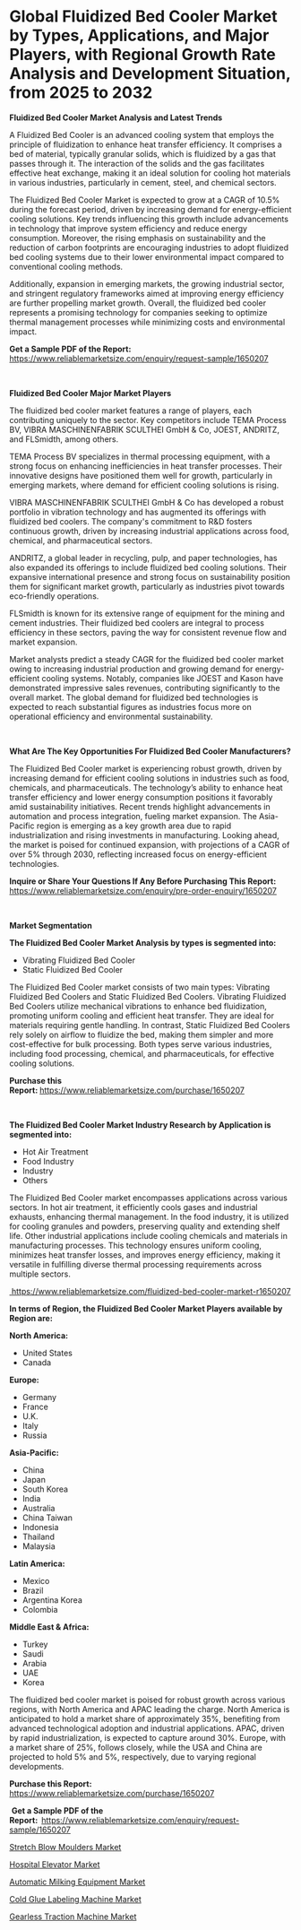 <p><h1>Global Fluidized Bed Cooler Market by Types, Applications, and Major Players, with Regional Growth Rate Analysis and Development Situation, from 2025 to 2032</h1></p><p><strong>Fluidized Bed Cooler Market Analysis and Latest Trends</strong></p>
<p><p>A Fluidized Bed Cooler is an advanced cooling system that employs the principle of fluidization to enhance heat transfer efficiency. It comprises a bed of material, typically granular solids, which is fluidized by a gas that passes through it. The interaction of the solids and the gas facilitates effective heat exchange, making it an ideal solution for cooling hot materials in various industries, particularly in cement, steel, and chemical sectors.</p><p>The Fluidized Bed Cooler Market is expected to grow at a CAGR of 10.5% during the forecast period, driven by increasing demand for energy-efficient cooling solutions. Key trends influencing this growth include advancements in technology that improve system efficiency and reduce energy consumption. Moreover, the rising emphasis on sustainability and the reduction of carbon footprints are encouraging industries to adopt fluidized bed cooling systems due to their lower environmental impact compared to conventional cooling methods.</p><p>Additionally, expansion in emerging markets, the growing industrial sector, and stringent regulatory frameworks aimed at improving energy efficiency are further propelling market growth. Overall, the fluidized bed cooler represents a promising technology for companies seeking to optimize thermal management processes while minimizing costs and environmental impact.</p></p>
<p><strong>Get a Sample PDF of the Report:&nbsp;</strong> <a href="https://www.reliablemarketsize.com/enquiry/request-sample/1650207?utm_campaign=1832&utm_medium=2&utm_source=Github&utm_content=ia&utm_term=08042025&utm_id=fluidized-bed-cooler">https://www.reliablemarketsize.com/enquiry/request-sample/1650207</a></p>
<p>&nbsp;</p>
<p><strong>Fluidized Bed Cooler Major Market Players</strong></p>
<p><p>The fluidized bed cooler market features a range of players, each contributing uniquely to the sector. Key competitors include TEMA Process BV, VIBRA MASCHINENFABRIK SCULTHEI GmbH & Co, JOEST, ANDRITZ, and FLSmidth, among others. </p><p>TEMA Process BV specializes in thermal processing equipment, with a strong focus on enhancing inefficiencies in heat transfer processes. Their innovative designs have positioned them well for growth, particularly in emerging markets, where demand for efficient cooling solutions is rising.</p><p>VIBRA MASCHINENFABRIK SCULTHEI GmbH & Co has developed a robust portfolio in vibration technology and has augmented its offerings with fluidized bed coolers. The company's commitment to R&D fosters continuous growth, driven by increasing industrial applications across food, chemical, and pharmaceutical sectors.</p><p>ANDRITZ, a global leader in recycling, pulp, and paper technologies, has also expanded its offerings to include fluidized bed cooling solutions. Their expansive international presence and strong focus on sustainability position them for significant market growth, particularly as industries pivot towards eco-friendly operations.</p><p>FLSmidth is known for its extensive range of equipment for the mining and cement industries. Their fluidized bed coolers are integral to process efficiency in these sectors, paving the way for consistent revenue flow and market expansion.</p><p>Market analysts predict a steady CAGR for the fluidized bed cooler market owing to increasing industrial production and growing demand for energy-efficient cooling systems. Notably, companies like JOEST and Kason have demonstrated impressive sales revenues, contributing significantly to the overall market. The global demand for fluidized bed technologies is expected to reach substantial figures as industries focus more on operational efficiency and environmental sustainability.</p></p>
<p>&nbsp;</p>
<p><strong>What Are The Key Opportunities For Fluidized Bed Cooler Manufacturers?</strong></p>
<p><p>The Fluidized Bed Cooler market is experiencing robust growth, driven by increasing demand for efficient cooling solutions in industries such as food, chemicals, and pharmaceuticals. The technology’s ability to enhance heat transfer efficiency and lower energy consumption positions it favorably amid sustainability initiatives. Recent trends highlight advancements in automation and process integration, fueling market expansion. The Asia-Pacific region is emerging as a key growth area due to rapid industrialization and rising investments in manufacturing. Looking ahead, the market is poised for continued expansion, with projections of a CAGR of over 5% through 2030, reflecting increased focus on energy-efficient technologies.</p></p>
<p><strong>Inquire or Share Your Questions If Any Before Purchasing This Report:</strong> <a href="https://www.reliablemarketsize.com/enquiry/pre-order-enquiry/1650207?utm_campaign=1832&utm_medium=2&utm_source=Github&utm_content=ia&utm_term=08042025&utm_id=fluidized-bed-cooler">https://www.reliablemarketsize.com/enquiry/pre-order-enquiry/1650207</a></p>
<p>&nbsp;</p>
<p><strong>Market Segmentation</strong></p>
<p><strong>The Fluidized Bed Cooler Market Analysis by types is segmented into:</strong></p>
<p><ul><li>Vibrating Fluidized Bed Cooler</li><li>Static Fluidized Bed Cooler</li></ul></p>
<p><p>The Fluidized Bed Cooler market consists of two main types: Vibrating Fluidized Bed Coolers and Static Fluidized Bed Coolers. Vibrating Fluidized Bed Coolers utilize mechanical vibrations to enhance bed fluidization, promoting uniform cooling and efficient heat transfer. They are ideal for materials requiring gentle handling. In contrast, Static Fluidized Bed Coolers rely solely on airflow to fluidize the bed, making them simpler and more cost-effective for bulk processing. Both types serve various industries, including food processing, chemical, and pharmaceuticals, for effective cooling solutions.</p></p>
<p><strong>Purchase this Report:&nbsp;</strong><a href="https://www.reliablemarketsize.com/purchase/1650207?utm_campaign=1832&utm_medium=2&utm_source=Github&utm_content=ia&utm_term=08042025&utm_id=fluidized-bed-cooler">https://www.reliablemarketsize.com/purchase/1650207</a></p>
<p>&nbsp;</p>
<p><strong>The Fluidized Bed Cooler Market Industry Research by Application is segmented into:</strong></p>
<p><ul><li>Hot Air Treatment</li><li>Food Industry</li><li>Industry</li><li>Others</li></ul></p>
<p><p>The Fluidized Bed Cooler market encompasses applications across various sectors. In hot air treatment, it efficiently cools gases and industrial exhausts, enhancing thermal management. In the food industry, it is utilized for cooling granules and powders, preserving quality and extending shelf life. Other industrial applications include cooling chemicals and materials in manufacturing processes. This technology ensures uniform cooling, minimizes heat transfer losses, and improves energy efficiency, making it versatile in fulfilling diverse thermal processing requirements across multiple sectors.</p></p>
<p><a href="https://www.reliablemarketsize.com/fluidized-bed-cooler-market-r1650207?utm_campaign=1832&utm_medium=2&utm_source=Github&utm_content=ia&utm_term=08042025&utm_id=fluidized-bed-cooler">&nbsp;https://www.reliablemarketsize.com/fluidized-bed-cooler-market-r1650207</a></p>
<p><strong>In terms of Region, the Fluidized Bed Cooler Market Players available by Region are:</strong></p>
<p>
    <p> <strong> North America: </strong>
        <ul>
            <li>United States</li>
            <li>Canada</li>
        </ul>
        </p> 
    <p> <strong> Europe: </strong>
        <ul>
            <li>Germany</li>
            <li>France</li>
            <li>U.K.</li>
            <li>Italy</li>
            <li>Russia</li>
        </ul>
        </p> 
    <p> <strong> Asia-Pacific: </strong>
        <ul>
            <li>China</li>
            <li>Japan</li>
            <li>South Korea</li>
            <li>India</li>
            <li>Australia</li>
            <li>China Taiwan</li>
            <li>Indonesia</li>
            <li>Thailand</li>
            <li>Malaysia</li>
        </ul>
        </p> 
    <p> <strong> Latin America: </strong>
        <ul>
            <li>Mexico</li>
            <li>Brazil</li>
            <li>Argentina Korea</li>
            <li>Colombia</li>
        </ul>
        </p> 
    <p> <strong> Middle East & Africa: </strong>
        <ul>
            <li>Turkey</li>
            <li>Saudi</li>
            <li>Arabia</li>
            <li>UAE</li>
            <li>Korea</li>
        </ul>
    </p>
    </p>
<p><p>The fluidized bed cooler market is poised for robust growth across various regions, with North America and APAC leading the charge. North America is anticipated to hold a market share of approximately 35%, benefiting from advanced technological adoption and industrial applications. APAC, driven by rapid industrialization, is expected to capture around 30%. Europe, with a market share of 25%, follows closely, while the USA and China are projected to hold 5% and 5%, respectively, due to varying regional developments.</p></p>
<p><strong>Purchase this Report: </strong><a href="https://www.reliablemarketsize.com/purchase/1650207?utm_campaign=1832&utm_medium=2&utm_source=Github&utm_content=ia&utm_term=08042025&utm_id=fluidized-bed-cooler">https://www.reliablemarketsize.com/purchase/1650207</a></p>
<p>&nbsp;<strong>Get a Sample PDF of the Report:&nbsp;&nbsp;</strong><a href="https://www.reliablemarketsize.com/enquiry/request-sample/1650207?utm_campaign=1832&utm_medium=2&utm_source=Github&utm_content=ia&utm_term=08042025&utm_id=fluidized-bed-cooler">https://www.reliablemarketsize.com/enquiry/request-sample/1650207</a></p>
<p><strong></strong></p>
<p><p><a href="https://github.com/thapabylers2/Market-Research-Report-List-1/blob/main/stretch-blow-moulders-market.md?utm_campaign=1832&utm_medium=2&utm_source=Github&utm_content=ia&utm_term=08042025&utm_id=fluidized-bed-cooler">Stretch Blow Moulders Market</a></p><p><a href="https://github.com/ryantindyaiz/Market-Research-Report-List-1/blob/main/hospital-elevator-market.md?utm_campaign=1832&utm_medium=2&utm_source=Github&utm_content=ia&utm_term=08042025&utm_id=fluidized-bed-cooler">Hospital Elevator Market</a></p><p><a href="https://github.com/motosyuliq/Market-Research-Report-List-1/blob/main/automatic-milking-equipment-market.md?utm_campaign=1832&utm_medium=2&utm_source=Github&utm_content=ia&utm_term=08042025&utm_id=fluidized-bed-cooler">Automatic Milking Equipment Market</a></p><p><a href="https://github.com/muskoaizahfi/Market-Research-Report-List-1/blob/main/cold-glue-labeling-machine-market.md?utm_campaign=1832&utm_medium=2&utm_source=Github&utm_content=ia&utm_term=08042025&utm_id=fluidized-bed-cooler">Cold Glue Labeling Machine Market</a></p><p><a href="https://github.com/spehnluenaru/Market-Research-Report-List-1/blob/main/gearless-traction-machine-market.md?utm_campaign=1832&utm_medium=2&utm_source=Github&utm_content=ia&utm_term=08042025&utm_id=fluidized-bed-cooler">Gearless Traction Machine Market</a></p></p>